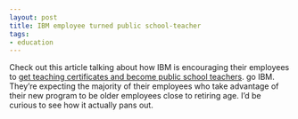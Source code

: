 ```yaml
---
layout: post
title: IBM employee turned public school-teacher
tags:
- education
---
```

Check out this article talking about how IBM is encouraging their employees to [get teaching certificates and become public school teachers](http://www.newsday.com/technology/wire/sns-ap-ibm-education,0,664925.story?coll=sns-ap-technology-headlines). go IBM. They’re expecting the majority of their employees who take advantage of their new program to be older employees close to retiring age. I’d be curious to see how it actually pans out.
